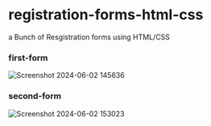# registration-forms-html-css
a Bunch of Resgistration forms using HTML/CSS

### first-form

![Screenshot 2024-06-02 145636](https://github.com/ayaalshouha/registration-forms-html-css/assets/129595827/87cd6fad-58f9-41d5-8406-340b85048017)



### second-form

![Screenshot 2024-06-02 153023](https://github.com/ayaalshouha/registration-forms-html-css/assets/129595827/fa2d70e7-cda2-418c-aa48-237b3b8a4ecc)
